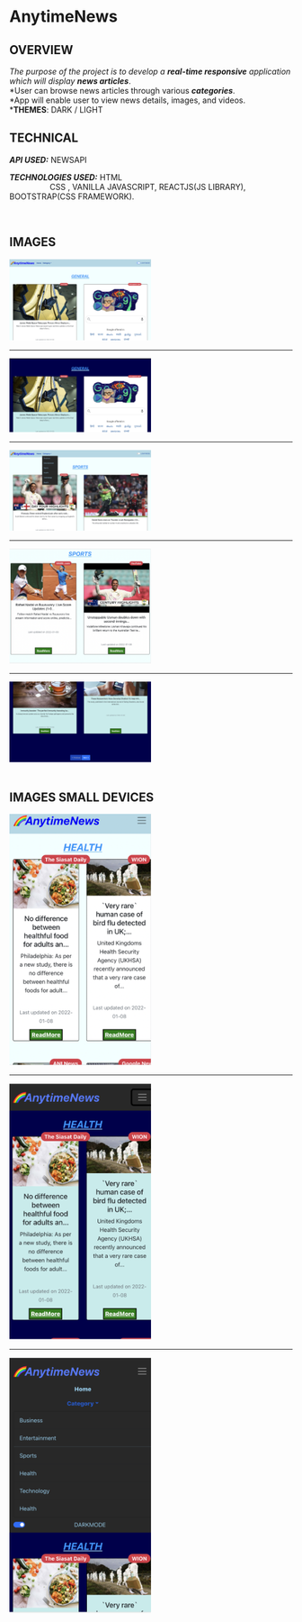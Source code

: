 # AnytimeNews

## OVERVIEW
*The purpose of the project is to develop a ***real-time responsive*** application which will display **news articles***.</br>
*User can browse news articles through various ***categories***.</br>
*App will enable user to view news details, images, and videos.</br>
***THEMES**: DARK / LIGHT
</br>

## TECHNICAL
***API USED:*** NEWSAPI </br>

***TECHNOLOGIES USED:*** HTML</br> 
&emsp; &emsp; &emsp; &emsp; CSS , VANILLA JAVASCRIPT, REACTJS(JS LIBRARY), BOOTSTRAP(CSS FRAMEWORK). 

</br>

## IMAGES
<kbd>
<img src="./ReadmePictures/pic1.png" width="50%"/></hr>
</kbd>

*** ***
<kbd>
<img src="./ReadmePictures/pic2.png" width="50%"/></hr>
</kbd>

*** ***
<kbd>
<img src="./ReadmePictures/pic3.png" width="50%"/>
  </kbd>
  
  *** ***
<kbd>
<img src="./ReadmePictures/pic4.png" width="50%"/>
  </kbd>
  
  *** ***
<kbd>
<img src="./ReadmePictures/pic5.png" width="50%"/>
  </kbd>
</br>
</br>

## IMAGES SMALL DEVICES
<kbd>
<img src="./ReadmePictures/pic6.png" width="50%"/></hr>
</kbd>

*** ***
<kbd>
<img src="./ReadmePictures/pic7.png" width="50%"/></hr>
</kbd>

*** ***
<kbd>
<img src="./ReadmePictures/pic8.png" width="50%"/></hr>
</kbd>

